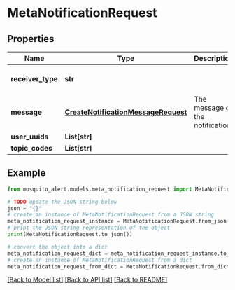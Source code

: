 # MetaNotificationRequest


## Properties

Name | Type | Description | Notes
------------ | ------------- | ------------- | -------------
**receiver_type** | **str** |  | [optional] [default to 'topic']
**message** | [**CreateNotificationMessageRequest**](CreateNotificationMessageRequest.md) | The message of the notification | 
**user_uuids** | **List[str]** |  | 
**topic_codes** | **List[str]** |  | 

## Example

```python
from mosquito_alert.models.meta_notification_request import MetaNotificationRequest

# TODO update the JSON string below
json = "{}"
# create an instance of MetaNotificationRequest from a JSON string
meta_notification_request_instance = MetaNotificationRequest.from_json(json)
# print the JSON string representation of the object
print(MetaNotificationRequest.to_json())

# convert the object into a dict
meta_notification_request_dict = meta_notification_request_instance.to_dict()
# create an instance of MetaNotificationRequest from a dict
meta_notification_request_from_dict = MetaNotificationRequest.from_dict(meta_notification_request_dict)
```
[[Back to Model list]](../README.md#documentation-for-models) [[Back to API list]](../README.md#documentation-for-api-endpoints) [[Back to README]](../README.md)


